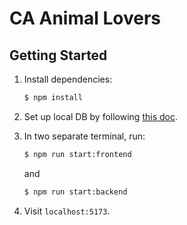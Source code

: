 # CA Animal Lovers

## Getting Started

1. Install dependencies:

   ```sh
   $ npm install
   ```

2. Set up local DB by following [this doc](./backend/README.md).

3. In two separate terminal, run:

   ```sh
   $ npm run start:frontend
   ```

   and

   ```sh
   $ npm run start:backend
   ```

4. Visit `localhost:5173`.
